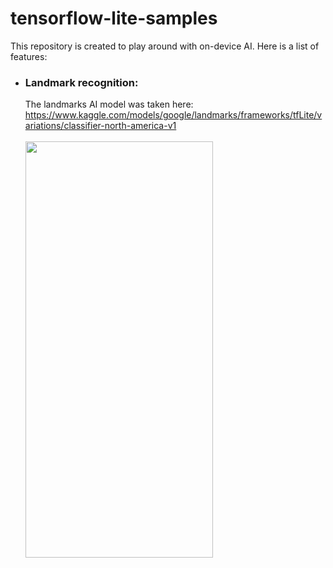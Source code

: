 # tensorflow-lite-samples
This repository is created to play around with on-device AI. Here is a list of features:

* ### Landmark recognition:<br>
  The landmarks AI model was taken here: https://www.kaggle.com/models/google/landmarks/frameworks/tfLite/variations/classifier-north-america-v1<br><br>
  <img src="https://github.com/Evgenijjjj/tensorflow-lite-samples/blob/main/video/ai_landmarks.gif" width="300" height="666"/>
